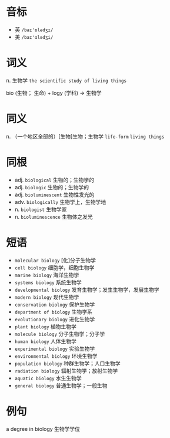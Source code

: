 # 音标

- 英 `/baɪ'ɒlədʒɪ/`
- 美 `/baɪ'ɑlədʒi/`

# 词义

n. 生物学
`the scientific study of living things`



bio (生物； 生命) + logy (学科) → 生物学

# 同义

n. （一个地区全部的）[生物]生物；生物学
`life-form` `living things`

# 同根

- adj. `biological` 生物的；生物学的
- adj. `biologic` 生物的；生物学的
- adj. `bioluminescent` 生物性发光的
- adv. `biologically` 生物学上，生物学地
- n. `biologist` 生物学家
- n. `bioluminescence` 生物体之发光

# 短语

- `molecular biology` [化]分子生物学
- `cell biology` 细胞学，细胞生物学
- `marine biology` 海洋生物学
- `systems biology` 系统生物学
- `developmental biology` 发育生物学；发生生物学，发展生物学
- `modern biology` 现代生物学
- `conservation biology` 保护生物学
- `department of biology` 生物学系
- `evolutionary biology` 进化生物学
- `plant biology` 植物生物学
- `molecule biology` 分子生物学；分子学
- `human biology` 人体生物学
- `experimental biology` 实验生物学
- `environmental biology` 环境生物学
- `population biology` 种群生物学；人口生物学
- `radiation biology` 辐射生物学；放射生物学
- `aquatic biology` 水生生物学
- `general biology` 普通生物学；一般生物

# 例句

a degree in biology
生物学学位


